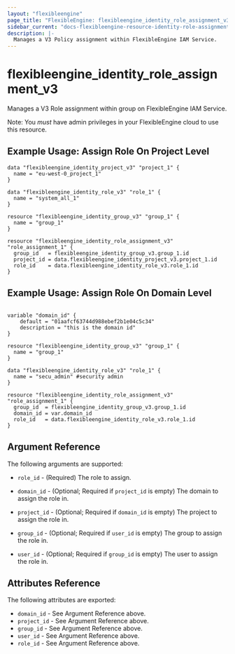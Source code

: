 ```yaml
---
layout: "flexibleengine"
page_title: "FlexibleEngine: flexibleengine_identity_role_assignment_v3"
sidebar_current: "docs-flexibleengine-resource-identity-role-assignment-v3"
description: |-
  Manages a V3 Policy assignment within FlexibleEngine IAM Service.
---
```


# flexibleengine\_identity\_role\_assignment_v3

Manages a V3 Role assignment within group on FlexibleEngine IAM Service.

Note: You _must_ have admin privileges in your FlexibleEngine cloud to use
this resource. 

## Example Usage: Assign Role On Project Level

```hcl
data "flexibleengine_identity_project_v3" "project_1" {
  name = "eu-west-0_project_1"
}

data "flexibleengine_identity_role_v3" "role_1" {
  name = "system_all_1"
}

resource "flexibleengine_identity_group_v3" "group_1" {
  name = "group_1"
}

resource "flexibleengine_identity_role_assignment_v3" "role_assignment_1" {
  group_id   = flexibleengine_identity_group_v3.group_1.id
  project_id = data.flexibleengine_identity_project_v3.project_1.id
  role_id    = data.flexibleengine_identity_role_v3.role_1.id
}
```

## Example Usage: Assign Role On Domain Level

```hcl

variable "domain_id" {
    default = "01aafcf63744d988ebef2b1e04c5c34"
    description = "this is the domain id"
}

resource "flexibleengine_identity_group_v3" "group_1" {
  name = "group_1"
}

data "flexibleengine_identity_role_v3" "role_1" {
  name = "secu_admin" #security admin
}

resource "flexibleengine_identity_role_assignment_v3" "role_assignment_1" {
  group_id  = flexibleengine_identity_group_v3.group_1.id
  domain_id = var.domain_id
  role_id   = data.flexibleengine_identity_role_v3.role_1.id
} 

```

## Argument Reference

The following arguments are supported:

* `role_id` - (Required) The role to assign.

* `domain_id` - (Optional; Required if `project_id` is empty) The domain to assign the role in.

* `project_id` - (Optional; Required if `domain_id` is empty) The project to assign the role in.

* `group_id` - (Optional; Required if `user_id` is empty) The group to assign the role in.

* `user_id` - (Optional; Required if `group_id` is empty) The user to assign the role in.

## Attributes Reference

The following attributes are exported:

* `domain_id` - See Argument Reference above.
* `project_id` - See Argument Reference above.
* `group_id` - See Argument Reference above.
* `user_id` - See Argument Reference above.
* `role_id` - See Argument Reference above.
